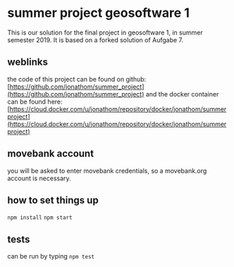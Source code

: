 # summer project geosoftware 1
This is our solution for the final project in geosoftware 1, in summer semester 2019.
It is based on a forked solution of Aufgabe 7.
## weblinks
the code of this project can be found on github: [https://github.com/jonathom/summer_project](https://github.com/jonathom/summer_project)
and the docker container can be found here: [https://cloud.docker.com/u/jonathom/repository/docker/jonathom/summerproject](https://cloud.docker.com/u/jonathom/repository/docker/jonathom/summerproject)
## movebank account
you will be asked to enter movebank credentials, so a movebank.org account is necessary.
## how to set things up
`npm install`
`npm start`
## tests
can be run by typing `npm test`
